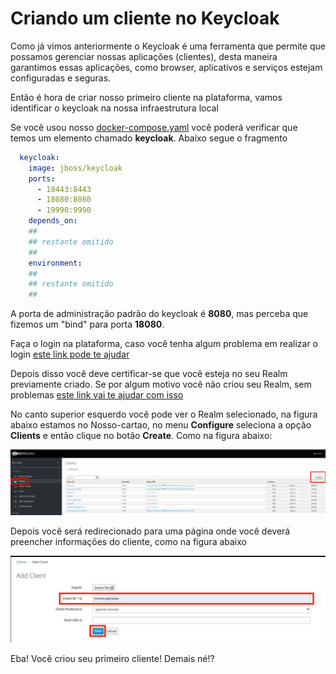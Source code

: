 # Criando um cliente no Keycloak

Como já vimos anteriormente o Keycloak é uma ferramenta que permite que possamos gerenciar nossas aplicações (clientes),
desta maneira garantimos essas aplicações, como browser, aplicativos e serviços estejam configuradas e seguras. 

Então é hora de criar nosso primeiro cliente na plataforma, vamos identificar o keycloak na nossa infraestrutura local

Se você usou nosso [docker-compose.yaml](../ops/docker-compose.yaml) você poderá verificar
que temos um elemento chamado **keycloak**. Abaixo segue o fragmento

```yaml
  keycloak:
    image: jboss/keycloak
    ports:
      - 18443:8443
      - 18080:8080
      - 19990:9990
    depends_on:
    ##
    ## restante omitido
    ##
    environment:
    ##
    ## restante omitido
    ##
``` 
A porta de administração padrão do keycloak é **8080**, mas perceba que fizemos um "bind" para
porta **18080**.

Faça o login na plataforma, caso você tenha algum problema em realizar o login [este link pode te ajudar](keycloak-login.md)

Depois disso você deve certificar-se que você esteja no seu Realm previamente criado. Se por algum motivo você não criou seu Realm, sem problemas
[este link vai te ajudar com isso](keycloak-realm.md)

No canto superior esquerdo você pode ver o Realm selecionado, na figura abaixo estamos no Nosso-cartao, no menu **Configure** 
seleciona a opção **Clients** e então clique no botão **Create**. Como na figura abaixo:

![image](../images/keycloak/keycloak-client-001.jpg "Image")

Depois você será redirecionado para uma página onde você deverá preencher informações do cliente, como na figura abaixo

![image](../images/keycloak/keycloak-client-002.jpg "Image")

Eba! Você criou seu primeiro cliente! Demais né!?